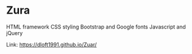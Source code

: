 # Zura

HTML framework
CSS styling
Bootstrap and Google fonts
Javascript and jQuery 

Link: https://dloft1991.github.io/Zuar/